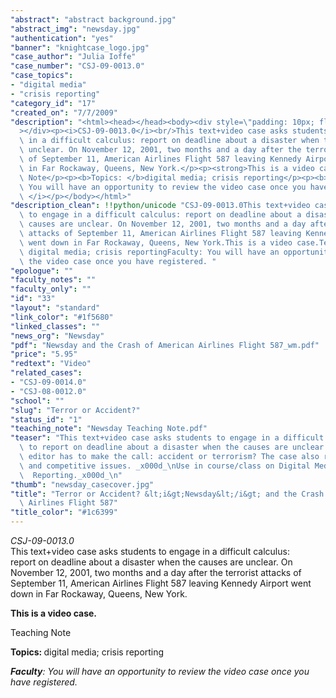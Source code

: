 ```yaml
---
"abstract": "abstract background.jpg"
"abstract_img": "newsday.jpg"
"authentication": "yes"
"banner": "knightcase_logo.jpg"
"case_author": "Julia Ioffe"
"case_number": "CSJ-09-0013.0"
"case_topics":
- "digital media"
- "crisis reporting"
"category_id": "17"
"created_on": "7/7/2009"
"description": "<html><head></head><body><div style=\"padding: 10px; float: right;\"\
  ></div><p><i>CSJ-09-0013.0</i><br/>This text+video case asks students to engage\
  \ in a difficult calculus: report on deadline about a disaster when the causes are\
  \ unclear. On November 12, 2001, two months and a day after the terrorist attacks\
  \ of September 11, American Airlines Flight 587 leaving Kennedy Airport went down\
  \ in Far Rockaway, Queens, New York.</p><p><strong>This is a video case.</strong></p><p>Teaching\
  \ Note</p><p><b>Topics: </b>digital media; crisis reporting</p><p><b><i>Faculty</i></b><i>:\
  \ You will have an opportunity to review the video case once you have registered.\
  \ </i></p></body></html>"
"description_clean": !!python/unicode "CSJ-09-0013.0This text+video case asks students\
  \ to engage in a difficult calculus: report on deadline about a disaster when the\
  \ causes are unclear. On November 12, 2001, two months and a day after the terrorist\
  \ attacks of September 11, American Airlines Flight 587 leaving Kennedy Airport\
  \ went down in Far Rockaway, Queens, New York.This is a video case.Teaching NoteTopics:\
  \ digital media; crisis reportingFaculty: You will have an opportunity to review\
  \ the video case once you have registered. "
"epologue": ""
"faculty_notes": ""
"faculty_only": ""
"id": "33"
"layout": "standard"
"link_color": "#1f5680"
"linked_classes": ""
"news_org": "Newsday"
"pdf": "Newsday and the Crash of American Airlines Flight 587_wm.pdf"
"price": "5.95"
"redtext": "Video"
"related_cases":
- "CSJ-09-0014.0"
- "CSJ-08-0012.0"
"school": ""
"slug": "Terror or Accident?"
"status_id": "1"
"teaching_note": "Newsday Teaching Note.pdf"
"teaser": "This text+video case asks students to engage in a difficult calculus: how\
  \ to report on deadline about a disaster when the causes are unclear. The website\
  \ editor has to make the call: accident or terrorism? The case also raises managerial\
  \ and competitive issues. _x000d_\nUse in course/class on Digital Media or Crisis\
  \  Reporting._x000d_\n"
"thumb": "newsday_casecover.jpg"
"title": "Terror or Accident? &lt;i&gt;Newsday&lt;/i&gt; and the Crash of American\
  \ Airlines Flight 587"
"title_color": "#1c6399"
---
```

<html><head></head><body><div style="padding: 10px; float: right;"></div><p><i>CSJ-09-0013.0</i><br/>This text+video case asks students to engage in a difficult calculus: report on deadline about a disaster when the causes are unclear. On November 12, 2001, two months and a day after the terrorist attacks of September 11, American Airlines Flight 587 leaving Kennedy Airport went down in Far Rockaway, Queens, New York.</p><p><strong>This is a video case.</strong></p><p>Teaching Note</p><p><b>Topics: </b>digital media; crisis reporting</p><p><b><i>Faculty</i></b><i>: You will have an opportunity to review the video case once you have registered. </i></p></body></html>
